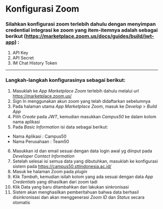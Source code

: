 # Konfigurasi Zoom

### Silahkan konfigurasi zoom terlebih dahulu dengan menyimpan credential integrasi ke zoom yang item-itemnya adalah sebagai berikut (https://marketplace.zoom.us/docs/guides/build/jwt-app) :
1. API Key
2. API Secret
3. IM Chat History Token
___
### Langkah-langkah konfigurasinya sebagai berikut:
1. Masuklah ke *App Marketplace Zoom* terlebih dahulu melalui url https://marketplace.zoom.us/
2. Sign In menggunakan akun zoom yang telah didaftarkan sebelumnya
3. Pada halaman utama *App Marketplace Zoom*, masuk ke *Develop* > *Build App*
4. Pilih *Create* pada *JWT*, kemudian masukkan *Campus50* ke dalam kolom nama aplikasi
5. Pada *Basic Information* isi data sebagai berikut:
* Nama Aplikasi     : Campus50
* Nama Perusahaan   : Team50
6. Masukkan id dan email sesuai dengan data login awal yg diinput pada *Developer Contact Information*
7. Setelah selesai isi semua data yang dibutuhkan, masuklah ke konfigurasi sistem pada https://campus50.sttindonesia.ac.id/
8. Masuk ke halaman Zoom pada _plugin_
9. Klik *Tambah*, kemudian isilah kolom yang ada sesuai dengan data *App Credentials* yang dihasilkan dari zoom tadi
10. Klik Data yang baru ditambahkan dan lakukan sinkronisasi
11. Sistem akan menghasilkan pemberitahuan bahwa data berhasil disinkronisasi dan akan menggenerasi *Zoom ID* dan *Status* secara otomatis
